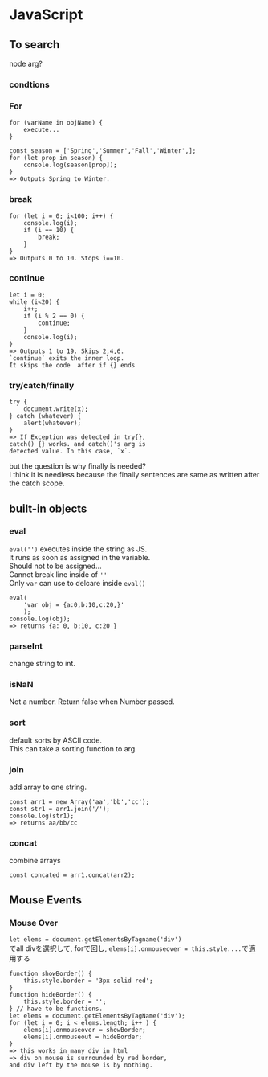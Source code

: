 # JavaScript

## To search
node arg?

### condtions
### For
```
for (varName in objName) {
    execute...
}
```
```
const season = ['Spring','Summer','Fall','Winter',];
for (let prop in season) {
    console.log(season[prop]);
}
=> Outputs Spring to Winter.
```
### break
```
for (let i = 0; i<100; i++) {
    console.log(i);
    if (i == 10) {
        break;
    }
}
=> Outputs 0 to 10. Stops i==10.
```
### continue
```
let i = 0;
while (i<20) {
    i++;
    if (i % 2 == 0) {
        continue;
    }
    console.log(i);
}
=> Outputs 1 to 19. Skips 2,4,6. 
`continue` exits the inner loop.  
It skips the code  after if {} ends  
```

### try/catch/finally
```
try {
    document.write(x);
} catch (whatever) {
    alert(whatever);
}
=> If Exception was detected in try{},  
catch() {} works. and catch()'s arg is  
detected value. In this case, `x`. 
```
but the question is why finally is needed?  
I think it is needless because the finally sentences are same as written after the catch scope.  

## built-in objects
### eval
`eval('')` executes inside the string as JS.  
It runs as soon as assigned in the variable.  
Should not to be assigned...  
Cannot break line inside of `''`  
Only `var` can use to delcare inside `eval()`  
```
eval(
    'var obj = {a:0,b:10,c:20,}'
    );
console.log(obj);
=> returns {a: 0, b;10, c:20 }
```
### parseInt
change string to int.  
### isNaN
Not a number. Return false when Number passed.  
### sort
default sorts by ASCII code.  
This can take a sorting function to arg.  
### join
add array to one string.  
```
const arr1 = new Array('aa','bb','cc');
const str1 = arr1.join('/');
console.log(str1);
=> returns aa/bb/cc
```
### concat
combine arrays
```
const concated = arr1.concat(arr2);
```

## Mouse Events
### Mouse Over
`let elems = document.getElementsByTagname('div')`  
でall divを選択して, forで回し, 
`elems[i].onmouseover = this.style....`で適用する  
```
function showBorder() {
    this.style.border = '3px solid red';
}
function hideBorder() {
    this.style.border = '';
} // have to be functions.
let elems = document.getElementsByTagName('div');
for (let i = 0; i < elems.length; i++ ) {
    elems[i].onmouseover = showBorder;
    elems[i].onmouseout = hideBorder;
}
=> this works in many div in html
=> div on mouse is surrounded by red border, 
and div left by the mouse is by nothing.  
```
